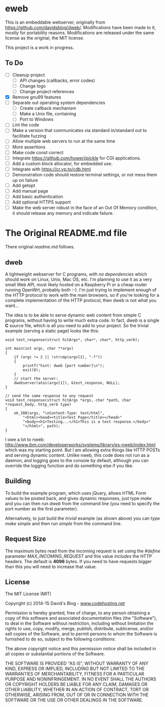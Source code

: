# eweb

This is an embeddable webserver, originally from
<https://github.com/davidsblog/dweb/>. Modifications have been made to it,
mostly for portability reasons. Modifications are released under the same
license as the original, the MIT license.

This project is a work in progress.

## To Do

* [ ] Cleanup project
  * [ ] API changes (callbacks, error codes)
  * [ ] Change logo
  * [ ] Change project references
* [x] Remove gnu99 features
* [ ] Separate out operating system dependencies
  * [ ] Create callback mechanism
  * [ ] Make a Unix file, containing
  * [ ] Port to Windows
* [ ] Lint the code
* [ ] Make a version that communicates via standard in/standard out to
  facilitate fuzzing
* [ ] Allow multiple web servers to run at the same time
* [ ] More assertions
* [ ] Make code const correct
* [ ] Integrate <https://github.com/howerj/pickle> for CGI applications.
* [ ] Add a custom block allocator, for embedded use.
* [ ] Integrate with <https://cr.yp.to/cdb.html>
* [ ] Demonstration code should restore terminal settings, or not mess them
  up on failure
* [ ] Add getopt
* [ ] Add manual page
* [ ] Add basic authentication
* [ ] Add optional HTTPS support
* [ ] Make the web server robust in the face of an Out Of Memory condition,
  it should release any memory and indicate failure.

# The Original README.md file

There original *readme.md* follows.

## dweb

A lightweight webserver for C programs, *with no dependencies* which
should work on Linux, Unix, Mac OS, etc.  I'm planning to use it as
a very small Web API, most likely hosted on a Raspberry Pi or a cheap
router running OpenWrt, probably both :-).  I'm just trying to implement
enough of the HTTP protocol to work with the main browsers, so if you're
looking for a complete implementation of the HTTP protocol, then dweb
is not what you want...

The idea is to be able to serve dynamic web content from simple C
programs, without having to write much extra code.  In fact, *dweb* is a
single **C** source file, which is all you need to add to your project.
So the trivial example (serving a static page) looks like this:

	void test_response(struct hitArgs*, char*, char*, http_verb);

	int main(int argc, char **argv)
	{
		if (argc != 2 || !strcmp(argv[1], "-?"))
		{
			printf("hint: dweb [port number]\n");
			exit(0);
		}
		// start the server:
		dwebserver(atoi(argv[1]), &test_response, NULL);
	}

	// send the same response to any request
	void test_response(struct hitArgs *args, char *path, char *request_body, http_verb type)
	{
		ok_200(args, "\nContent-Type: text/html",
			"<html><head><title>Test Page</title></head>"
			"<body><h1>Testing...</h1>This is a test response.</body>"
			"</html>", path);
	}

I owe a lot to nweb:
http://www.ibm.com/developerworks/systems/library/es-nweb/index.html
which was my starting point.  But I am allowing extra things like HTTP
POSTs and serving dynamic content.  Unlike nweb, this code does not run
as a daemon, and logging goes to the console by default, although you
can override the logging function and do something else if you like.


## Building

To build the example program, which uses jQuery, allows HTML Form values
to be posted back, and gives dynamic responses, just type *make*
and you can then run *dweb* from the command line (you need to
specify the port number as the first parameter).

Alternatively, to just build the *trivial* example (as shown above)
you can type *make simple* and then run *simple* from the
command line.

## Request Size

The maximum bytes read from the incoming request is set using the
*#define* parameter *MAX_INCOMING_REQUEST* and this value
*includes* the HTTP headers.  The default is **4096** bytes.  If you need
to have requests bigger than this you will need to increase that value.

## License

The MIT License (MIT)

Copyright (c) 2014-15 David's Blog - www.codehosting.net

Permission is hereby granted, free of charge, to any person obtaining a
copy of this software and associated documentation files (the "Software"),
to deal in the Software without restriction, including without limitation
the rights to use, copy, modify, merge, publish, distribute, sublicense,
and/or sell copies of the Software, and to permit persons to whom the
Software is furnished to do so, subject to the following conditions:

The above copyright notice and this permission notice shall be included
in all copies or substantial portions of the Software.

THE SOFTWARE IS PROVIDED "AS IS", WITHOUT WARRANTY OF ANY KIND, EXPRESS OR
IMPLIED, INCLUDING BUT NOT LIMITED TO THE WARRANTIES OF MERCHANTABILITY,
FITNESS FOR A PARTICULAR PURPOSE AND NONINFRINGEMENT. IN NO EVENT SHALL
THE AUTHORS OR COPYRIGHT HOLDERS BE LIABLE FOR ANY CLAIM, DAMAGES OR
OTHER LIABILITY, WHETHER IN AN ACTION OF CONTRACT, TORT OR OTHERWISE,
ARISING FROM, OUT OF OR IN CONNECTION WITH THE SOFTWARE OR THE USE OR
OTHER DEALINGS IN THE SOFTWARE.
